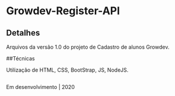 # Growdev-Register-API

## Detalhes

Arquivos da versão 1.0 do projeto de Cadastro de alunos Growdev.

##Técnicas

Utilização de HTML, CSS, BootStrap, JS, NodeJS.

##
Em desenvolvimento | 2020
